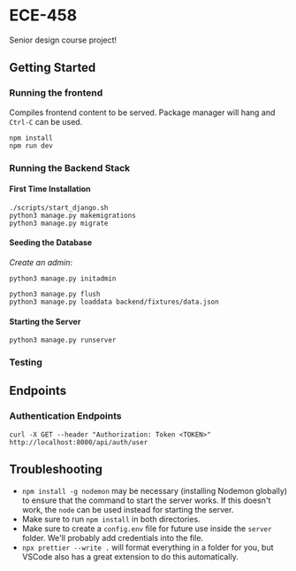 # ECE-458

Senior design course project!

## Getting Started

### Running the frontend

Compiles frontend content to be served. Package manager will hang and `Ctrl-C` can be used.

```
npm install
npm run dev
```

### Running the Backend Stack
#### First Time Installation
```
./scripts/start_django.sh
python3 manage.py makemigrations
python3 manage.py migrate
```
#### Seeding the Database
_Create an admin:_
```
python3 manage.py initadmin
```
```
python3 manage.py flush
python3 manage.py loaddata backend/fixtures/data.json
```
#### Starting the Server
```
python3 manage.py runserver
```

### Testing

## Endpoints
### Authentication Endpoints
```
curl -X GET --header "Authorization: Token <TOKEN>" http://localhost:8000/api/auth/user
```

## Troubleshooting

- `npm install -g nodemon` may be necessary (installing Nodemon globally) to ensure that the command to start the server
  works. If this doesn't work, the `node` can be used instead for starting the server.
- Make sure to run `npm install` in both directories.
- Make sure to create a `config.env` file for future use inside the `server` folder. We'll probably add credentials into
  the file.
- `npx prettier --write .` will format everything in a folder for you, but VSCode also has a great extension to do this
  automatically.
